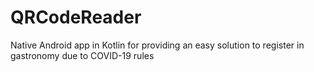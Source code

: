 # QRCodeReader
Native Android app in Kotlin for providing an easy solution to register in gastronomy due to COVID-19 rules
